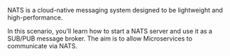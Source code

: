 NATS is a cloud-native messaging system designed to be lightweight and high-performance.

In this scenario, you'll learn how to start a NATS server and use it as a SUB/PUB message broker. The aim is to allow Microservices to communicate via NATS.
